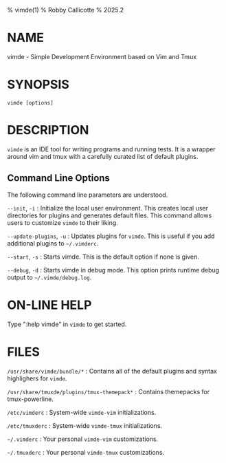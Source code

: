 % vimde(1) 
% Robby Callicotte
% 2025.2

# NAME

vimde - Simple Development Environment based on Vim and Tmux

# SYNOPSIS

`vimde [options]`

# DESCRIPTION

`vimde` is an IDE tool for writing programs and running tests.  It is a wrapper 
around vim and tmux with a carefully curated list of default plugins.

## Command Line Options

The following command line parameters are understood.

`--init`, `-i`
: Initialize the local user environment.  This creates local user directories 
  for plugins and generates default files. This command allows users to customize 
  `vimde` to their liking. 
  
`--update-plugins`, `-u`
: Updates plugins for `vimde`.  This is useful if you add additional plugins 
  to `~/.vimderc`.  

`--start`, `-s`
: Starts vimde.  This is the default option if none is given.

`--debug`, `-d`
: Starts vimde in debug mode.  This option prints runtime debug output to 
  `~/.vimde/debug.log`.

# ON-LINE HELP

Type ":help vimde" in `vimde` to get started. 

# FILES

`/usr/share/vimde/bundle/*` 
: Contains all of the default plugins and syntax highlighers for `vimde`.

`/usr/share/tmuxde/plugins/tmux-themepack*`
: Contains themepacks for tmux-powerline.  

`/etc/vimderc`
: System-wide `vimde-vim` initializations.

`/etc/tmuxderc`
: System-wide `vimde-tmux` initializations.

`~/.vimderc`
: Your personal `vimde-vim` customizations.

`~/.tmuxderc`
: Your personal `vimde-tmux` customizations.

